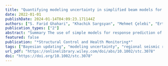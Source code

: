 ```yaml
---
title: "Quantifying modeling uncertainty in simplified beam models for building response prediction"
date: 2022-01-01
publishDate: 2024-01-14T04:09:23.171144Z
authors: ["S. Farid Ghahari", "Khachik Sargsyan", "Mehmet Çelebi", "Ertugrul Taciroglu"]
publication_types: ["2"]
abstract: "Summary The use of simple models for response prediction of building structures is preferred in earthquake engineering for risk evaluations at regional scales, as they make computational studies more feasible. The primary impediment in their gainful use presently is the lack of viable methods for quantifying (and reducing upon) the modeling errors/uncertainties they bear. This study presents a Bayesian calibration method wherein the modeling error is embedded into the parameters of the model. The method is specifically described for coupled shear-flexural beam models here, but it can be applied to any parametric surrogate model. The major benefit the method offers is the ability to consider the modeling uncertainty in the forward prediction of any degree-of-freedom or composite response regardless of the data used in calibration. The method is extensively verified using two synthetic examples. In the first example, the beam model is calibrated to represent a similar beam model but with enforced modeling errors. In the second example, the beam model is used to represent the detailed finite element model of a 52-story building. Both examples show the capability of the proposed solution to provide realistic uncertainty estimation around the mean prediction."
featured: false
publication: "*Structural Control and Health Monitoring*"
tags: ["Bayesian updating", "modeling uncertainty", "regional seismic risk assessment", "surrogate models"]
url_pdf: "https://onlinelibrary.wiley.com/doi/abs/10.1002/stc.3078"
doi: "https://doi.org/10.1002/stc.3078"
---
```


